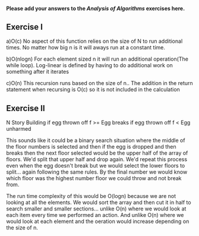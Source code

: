 #### Please add your answers to the ***Analysis of  Algorithms*** exercises here.

## Exercise I

a)O(c)  No aspect of this function relies on the size of N to run additional times.  No matter how big n is it will aways run at a constant time.


b)O(nlogn)  For each element sized n it will run an additional operation(The while loop).  Log-linear is defined by having to do additional work on something after it iterates


c)O(n)  This recursion runs based on the size of n..  The addition in the return statement when recursing is O(c) so it is not included in the calculation

## Exercise II


N Story Building
if egg thrown off f >= Egg breaks
if egg thrown off f <  Egg unharmed

This sounds like it could be a binary search situation where the middle of the floor numbers is selected and then if the egg is dropped and then breaks then the next floor selected would be the upper half of the array of floors.  We'd split that upper half and drop again. We'd repeat this process even when the egg doesn't break but we would select the lower floors to split... again following the same rules.  By the final number we would know which floor was the highest number floor we could throw and not break from.

The run time complexity of this would be O(logn) because we are not looking at all the elements.
We would sort the array and then cut it in half to search smaller and smaller sections... unlike O(n) where we would look at each item every time we performed an action. And unlike O(n) where we would look at each element and the oeration would increase depending on the size of n.